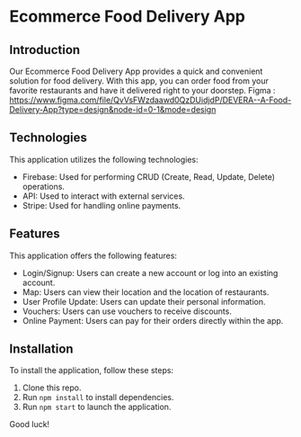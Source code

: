 # Ecommerce Food Delivery App

## Introduction
Our Ecommerce Food Delivery App provides a quick and convenient solution for food delivery. With this app, you can order food from your favorite restaurants and have it delivered right to your doorstep.
Figma : https://www.figma.com/file/QvVsFWzdaawd0QzDUidjdP/DEVERA--A-Food-Delivery-App?type=design&node-id=0-1&mode=design
## Technologies
This application utilizes the following technologies:
- Firebase: Used for performing CRUD (Create, Read, Update, Delete) operations.
- API: Used to interact with external services.
- Stripe: Used for handling online payments.

## Features
This application offers the following features:
- Login/Signup: Users can create a new account or log into an existing account.
- Map: Users can view their location and the location of restaurants.
- User Profile Update: Users can update their personal information.
- Vouchers: Users can use vouchers to receive discounts.
- Online Payment: Users can pay for their orders directly within the app.

## Installation
To install the application, follow these steps:
1. Clone this repo.
2. Run `npm install` to install dependencies.
3. Run `npm start` to launch the application.

Good luck!
